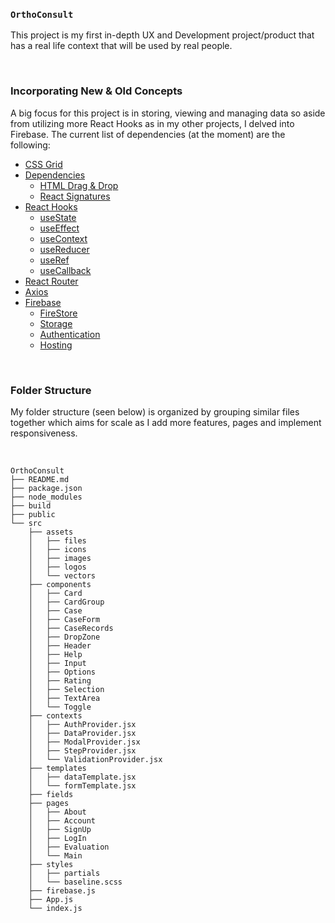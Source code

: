 ### `OrthoConsult`

This project is my first in-depth UX and Development project/product that has a real life context that will be used by real people.

<br />

### Incorporating New & Old Concepts

A big focus for this project is in storing, viewing and managing data so aside from utilizing more React Hooks as in my other projects, I delved into Firebase. The current list of dependencies (at the moment) are the following:

- [CSS Grid](https://developer.mozilla.org/en-US/docs/Web/CSS/CSS_Grid_Layout)
- [Dependencies](https://firebase.google.com/)
  - [HTML Drag & Drop](https://developer.mozilla.org/en-US/docs/Web/API/HTML_Drag_and_Drop_API)
  - [React Signatures](https://developer.mozilla.org/en-US/docs/Web/API/HTML_Drag_and_Drop_API)
- [React Hooks](https://reactjs.org/docs/hooks-reference.html#useeffect)
  - [useState](https://reactjs.org/docs/hooks-reference.html#usestate)
  - [useEffect](https://reactjs.org/docs/hooks-reference.html#useeffect)
  - [useContext](https://reactjs.org/docs/hooks-reference.html#usecontext)
  - [useReducer](https://reactjs.org/docs/hooks-reference.html#usereducer)
  - [useRef](https://reactjs.org/docs/hooks-reference.html#useref)
  - [useCallback](https://reactjs.org/docs/hooks-reference.html#usecallback)
- [React Router](https://reactrouter.com/web/guides/quick-start)
- [Axios](https://www.npmjs.com/package/axios)
- [Firebase](https://firebase.google.com/)
  - [FireStore](https://firebase.google.com/products/firestore)
  - [Storage](https://firebase.google.com/products/storage)
  - [Authentication](https://firebase.google.com/products/auth)
  - [Hosting](https://firebase.google.com/products/hosting)

<br />

### Folder Structure

My folder structure (seen below) is organized by grouping similar files together which aims for scale as I add more features, pages and implement responsiveness. 

<br />

```
OrthoConsult
├── README.md
├── package.json
├── node_modules
├── build
├── public
└── src
    ├── assets
    │   ├── files
    │   ├── icons
    │   ├── images
    │   ├── logos
    │   └── vectors
    ├── components
    │   ├── Card
    │   ├── CardGroup
    │   ├── Case
    │   ├── CaseForm
    │   ├── CaseRecords
    │   ├── DropZone
    │   ├── Header
    │   ├── Help
    │   ├── Input
    │   ├── Options
    │   ├── Rating
    │   ├── Selection
    │   ├── TextArea
    │   └── Toggle
    ├── contexts
    │   ├── AuthProvider.jsx
    │   ├── DataProvider.jsx
    │   ├── ModalProvider.jsx
    │   ├── StepProvider.jsx
    │   └── ValidationProvider.jsx
    ├── templates
    │   ├── dataTemplate.jsx
    │   └── formTemplate.jsx
    ├── fields
    ├── pages
    │   ├── About
    │   ├── Account
    │   ├── SignUp
    │   ├── LogIn
    │   ├── Evaluation
    │   └── Main
    ├── styles
    │   ├── partials
    │   └── baseline.scss
    ├── firebase.js
    ├── App.js
    └── index.js
```

<br />
<br />
